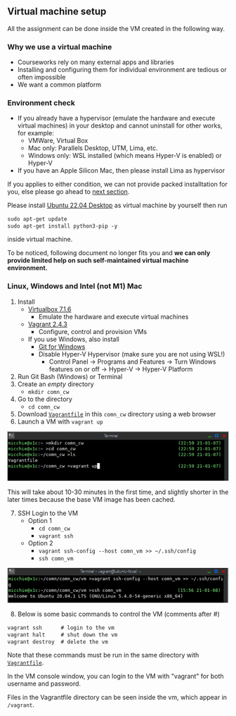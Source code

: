 ## Virtual machine setup

All the assignment can be done inside the VM created in the following way.

### Why we use a virtual machine

- Courseworks rely on many external apps and libraries
- Installing and configuring them for individual environment are tedious or often impossible
- We want a common platform

### Environment check

- If you already have a hypervisor (emulate the hardware and execute virtual machines) in
 your desktop and cannot uninstall for other works, for example:
   - VMWare, Virtual Box
   - Mac only: Parallels Desktop, UTM, Lima, etc.
   - Windows only: WSL installed (which means Hyper-V is enabled) or Hyper-V
- If you have an Apple Silicon Mac, then please install Lima as hypervisor

If you applies to either condition, we can not provide packed installtation for you, 
else please go ahead to [next section](#linux-windows-and-intel-not-m1-mac).

Please install [Ubuntu 22.04 Desktop](https://www.releases.ubuntu.com/22.04/) as 
virtual machine by yourself then run 
```
sudo apt-get update
sudo apt-get install python3-pip -y
```
inside virtual machine. 

To be noticed, following document no longer fits you and **we can only provide limited help on such self-maintained virtual machine environment.**

### Linux, Windows and Intel (not M1) Mac

1. Install 
   - [Virtualbox 7.1.6](https://www.virtualbox.org/wiki/Downloads)
      - Emulate the hardware and execute virtual machines
   - [Vagrant 2.4.3](https://developer.hashicorp.com/vagrant/install)
      - Configure, control and provision VMs
   - If you use Windows, also install 
      - [Git for Windows](https://gitforwindows.org/) 
      - Disable Hyper-V Hypervisor (make sure you are not using WSL!)
         - Control Panel -> Programs and Features -> Turn Windows features on or off -> Hyper-V -> Hyper-V Platform
2. Run Git Bash (Windows) or Terminal
3. Create an *empty* directory
   - `mkdir comn_cw`
4. Go to the directory
   - `cd comn_cw`
5. Download [`Vagrantfile`](./Vagrantfile) in this `comn_cw` directory using a web browser
6. Launch a VM with `vagrant up`

![](.README.1.png)

This will take about 10-30 minutes in the first time, and slightly shorter in
the later times because the base VM image has been cached.

7. SSH Login to the VM
   - Option 1
      - `cd comn_cw`
      - `vagrant ssh`
   - Option 2
      - `vagrant ssh-config --host comn_vm >> ~/.ssh/config`
      - `ssh comn_vm`

![](.README.2.png)

8. Below is some basic commands to control the VM (comments after #)
```
vagrant ssh      # login to the vm
vagrant halt     # shut down the vm
vagrant destroy  # delete the vm
```
Note that these commands must be run in the same directory with
[`Vagrantfile`](./Vagrantfile).

In the VM console window, you can login to the VM with "vagrant" for both
username and password.

Files in the Vagrantfile directory can be seen inside the vm, which appear in `/vagrant`.